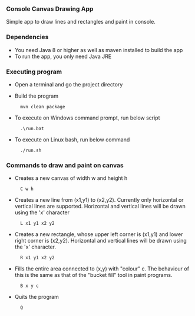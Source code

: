 ### Console Canvas Drawing App
Simple app to draw lines and rectangles and paint in console.

### Dependencies
* You need Java 8 or higher as well as maven installed to build the app
* To run the app, you only need Java JRE

### Executing program
* Open a terminal and go the project directory

* Build the program

        mvn clean package

* To execute on Windows command prompt, run below script

        .\run.bat

* To execute on Linux bash, run below command

        ./run.sh


### Commands to draw and paint on canvas
* Creates a new canvas of width w and height h

        C w h

* Creates a new line from (x1,y1) to (x2,y2). Currently only horizontal or vertical lines are supported. Horizontal and vertical lines will be drawn using the 'x' character

        L x1 y1 x2 y2

* Creates a new rectangle, whose upper left corner is (x1,y1) and lower right corner is (x2,y2). Horizontal and vertical lines will be drawn using the 'x' character.

        R x1 y1 x2 y2

* Fills the entire area connected to (x,y) with "colour" c. The behaviour of this is the same as that of the "bucket fill" tool in paint programs.

        B x y c

* Quits the program

        Q